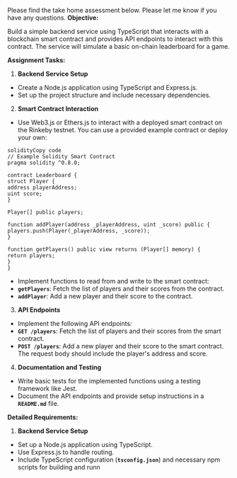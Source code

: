 
 

Please find the take home assessment below. Please let me know if you have any questions.
**Objective:**

Build a simple backend service using TypeScript that interacts with a blockchain smart contract and provides API endpoints to interact with this contract. The service will simulate a basic on-chain leaderboard for a game.

**Assignment Tasks:**

1. **Backend Service Setup**
- Create a Node.js application using TypeScript and Express.js.
- Set up the project structure and include necessary dependencies.
2. **Smart Contract Interaction**
- Use Web3.js or Ethers.js to interact with a deployed smart contract on the Rinkeby testnet. You can use a provided example contract or deploy your own:

```solidity
solidityCopy code
// Example Solidity Smart Contract
pragma solidity ^0.8.0;

contract Leaderboard {
struct Player {
address playerAddress;
uint score;
}

Player[] public players;

function addPlayer(address _playerAddress, uint _score) public {
players.push(Player(_playerAddress, _score));
}

function getPlayers() public view returns (Player[] memory) {
return players;
}
}

```

- Implement functions to read from and write to the smart contract:
- **`getPlayers`**: Fetch the list of players and their scores from the contract.
- **`addPlayer`**: Add a new player and their score to the contract.
3. **API Endpoints**
- Implement the following API endpoints:
- **`GET /players`**: Fetch the list of players and their scores from the smart contract.
- **`POST /players`**: Add a new player and their score to the smart contract. The request body should include the player's address and score.
4. **Documentation and Testing**
- Write basic tests for the implemented functions using a testing framework like Jest.
- Document the API endpoints and provide setup instructions in a **`README.md`** file.

**Detailed Requirements:**

1. **Backend Service Setup**
- Set up a Node.js application using TypeScript.
- Use Express.js to handle routing.
- Include TypeScript configuration (**`tsconfig.json`**) and necessary npm scripts for building and runn